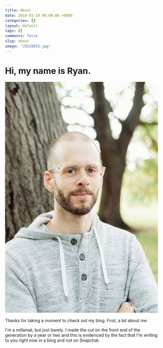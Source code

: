 ```yaml
---
title: About
date: 2018-01-19 00:00:00 +0000
categories: []
layout: default
tags: []
comments: false
slug: about
image: "/DSC0933.jpg"
---
```

# Hi, my name is Ryan.

![Hey, it's me!](assets/images/DSC0933.jpg)

Thanks for taking a moment to check out my blog. First, a bit about me.

I'm a millenial, but just barely. I made the cut on the front end of the generation by a year or two and this is evidenced by the fact that I'm writing to you right now in a blog and not on Snapchat.
